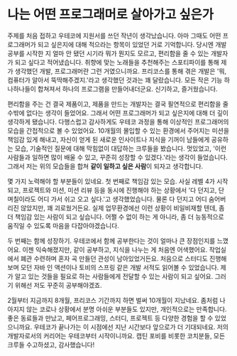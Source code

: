 # 나는 어떤 프로그래머로 살아가고 싶은가

주제를 처음 접하고 우테코에 지원서를 쓰던 작년이 생각났습니다. 아마 그때도 어떤 프로그래머가 되고 싶은지에 대해 적으라는 항목이 있었던 거로 기억합니다.
당시엔 개발 공부를 시작한 지 얼마 안 됐던 시기라 뭐가 뭔지도 모르고, 편리함을 줄 수 있는 개발자가 되고 싶다고 적어냈습니다. 취향에 맞는 노래들을 추천해주는 스포티파이를 통해 제가 생각했던 개발, 프로그래머란 그런 거였으니까요.
프리코스를 통해 겪은 개발은 '뭐, 컴퓨터가 알아서 뚝딱해주겠지.'라고 생각했던 것과는 꽤 달랐습니다. 모든 작은 기능 하나하나들이 합쳐져서 하나의 프로그램을 만들어내더군요. 신기하고, 즐거웠습니다.

편리함을 주는 건 결국 제품이고, 제품을 만드는 개발자는 결국 필연적으로 편리함을 줄 수밖에 없다는 생각이 들었어요. 그래서 어떤 프로그래머가 되고 싶은지에 대해 더 깊이 생각하게 됐습니다. 
다행스럽고 감사하게도 우테코 과정을 통해 이상적인 프로그래머의 모습을 간접적으로 볼 수 있었어요.
10개월의 몰입할 수 있는 환경에서 주어지는 미션을 책임감 있게 해내고, 자신이 얻게 된 새로운 인사이트나 지식을 기꺼이 남들에게 공유하는 모습, 기술적인 질문에 대해 막힘없이 대답하는 크루들을 봤습니다.
멋있었고, '이런 사람들과 일하면 많이 배울 수 있고, 꾸준히 성장할 수 있겠다.'라는 생각이 들었습니다. 그래서 저는 위의 모습들을 합쳐 **같이 일하고 싶은 사람**이 되자고 생각합니다.

몇 가지 노력해야 할 부분들이 있네요. 첫 번째로 책임감 있는 모습. 
사실 레벨 4가 시작되고, 프로젝트와 미션, 미션 리뷰 등을 동시에 진행해야 하는 상황에서 '다 던지고, 단 며칠이라도 어디 가서 쉬고 오고 싶다.'고 생각했었습니다.
물론 다 던지고 어디 숨어버리진 않았지만, 꽤 괴로웠거든요. 실제 업무환경에선 이런 상황이 비일비재할 텐데, 좀 더 책임감 있는 사람이 되고 싶습니다.
어쩔 수 없이 하는 게 아니라, 좀 더 능동적으로 움직일 수 있도록 마음을 다잡아야겠습니다.

두 번째는 함께 성장하기.
우테코에서 함께 공부한다는 것이 얼마나 큰 장점인지를 느꼈어요.
이젠 익숙해졌지만, 같이 공부하고, 지식을 나누는 게 처음엔 어색했어요.
작업실에서 폐관 수련하며 혼자 곡 만들던 관성이 남아있었거든요. 
처음으로 스터디도 진행해보며 모던 자바 인 액션이나 토비의 스프링 같은 개발 서적도 읽어볼 수 있었습니다.
제가 알고 있는 것들을 필요로 하는 사람들에게 전달할 수 있는 사람이 되고 싶어요. 그러기 위해선 저도 꾸준히 공부해야겠죠.

2월부터 지금까지 8개월, 프리코스 기간까지 하면 벌써 10개월이 지났네요. 좀처럼 나아지지 않는 코로나 상황에서 분명 아쉬운 부분들도 있지만, 개인적으로는 만족합니다.
좋은 동료들과 만났고, 페어프로그래밍, 스터디, 프로젝트 등 다양한 경험을 할 수 있었으니까요. 우테코가 끝나가는 이 시점에선 지난 시간보다 앞으로가 더 기대되네요.
저의 개발자로서의 커리어는 우테코부터 시작이니까요. 캡틴 포비를 비롯한 코치분들, 모든 크루들 수고하셨고, 감사했습니다!